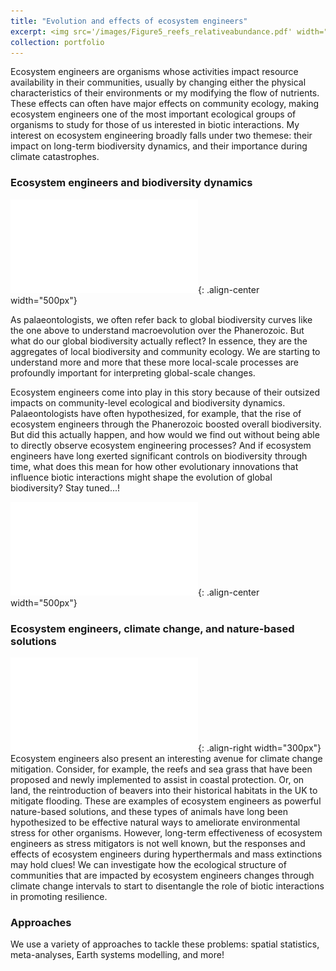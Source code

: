 ```yaml
---
title: "Evolution and effects of ecosystem engineers"
excerpt: <img src='/images/Figure5_reefs_relativeabundance.pdf' width="150">
collection: portfolio
---
```


Ecosystem engineers are organisms whose activities impact resource availability in their communities, usually by changing either the physical characteristics of their environments or my modifying the flow of nutrients. These effects can often have major effects on community ecology, making ecosystem engineers one of the most important ecological groups of organisms to study for those of us interested in biotic interactions. My interest on ecosystem engineering broadly falls under two themese: their impact on long-term biodiversity dynamics, and their importance during climate catastrophes.

### Ecosystem engineers and biodiversity dynamics
![Marine generic richness constructed over the Phanerozoic using SQS. Uncertainty ribbons are +- 1 sd of subsampling iterations](/images/Phanero_divcurve.pdf){: .align-center width="500px"}

As palaeontologists, we often refer back to global biodiversity curves like the one above to understand macroevolution over the Phanerozoic. But what do our global biodiversity actually reflect? In essence, they are the aggregates of local biodiversity and community ecology. We are starting to understand more and more that these more local-scale processes are profoundly important for interpreting global-scale changes.

Ecosystem engineers come into play in this story because of their outsized impacts on community-level ecological and biodiversity dynamics. Palaeontologists have often hypothesized, for example, that the rise of ecosystem engineers through the Phanerozoic boosted overall biodiversity. But did this actually happen, and how would we find out without being able to directly observe ecosystem engineering processes? And if ecosystem engineers have long exerted significant controls on biodiversity through time, what does this mean for how other evolutionary innovations that influence biotic interactions might shape the evolution of global biodiversity? Stay tuned...!

[![Figure from our recent preprint showing the effect size of bioturbating ecosystem engineers on biodiversity](/images/Bioturbation_EffectSize_ShannonsDiversity.pdf)](https://www.researchsquare.com/article/rs-5447601/v1){: .align-center width="500px"}

### Ecosystem engineers, climate change, and nature-based solutions
![Preliminary results comparing changes in ecological composition of communities that do and do not contain ecosystem engineers through the end-Permian mass extinction](/images/Bray-Curtis_PalAss.pdf){: .align-right width="300px"}
Ecosystem engineers also present an interesting avenue for climate change mitigation. Consider, for example, the reefs and sea grass that have been proposed and newly implemented to assist in coastal protection. Or, on land, the reintroduction of beavers into their historical habitats in the UK to mitigate flooding. These are examples of ecosystem engineers as powerful nature-based solutions, and these types of animals have long been hypothesized to be effective natural ways to ameliorate environmental stress for other organisms. However, long-term effectiveness of ecosystem engineers as stress mitigators is not well known, but the responses and effects of ecosystem engineers during hyperthermals and mass extinctions may hold clues! We can investigate how the ecological structure of communities that are impacted by ecosystem engineers changes through climate change intervals to start to disentangle the role of biotic interactions in promoting resilience. 



### Approaches
We use a variety of approaches to tackle these problems: spatial statistics, meta-analyses, Earth systems modelling, and more! 